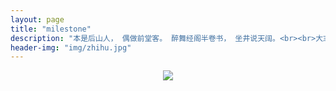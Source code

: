 ```yaml
---
layout: page
title: "milestone"
description: "本是后山人， 偶做前堂客。 醉舞经阁半卷书， 坐井说天阔。<br><br>大志戏功名， 海斗量福祸。 论到囊中羞涩时， 怒指乾坤错。"
header-img: "img/zhihu.jpg"
---
```



<center>
    <p><img src="http://avatar.csdn.net/8/B/D/1_showhilllee.jpg" align="center"></p>
</center>






